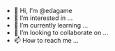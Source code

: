 - 👋 Hi, I’m @edagame
- 👀 I’m interested in ...
- 🌱 I’m currently learning ...
- 💞️ I’m looking to collaborate on ...
- 📫 How to reach me ...

<!---
edagame/edagame is a ✨ special ✨ repository because its `README.md` (this file) appears on your GitHub profile.
You can click the Preview link to take a look at your changes.
--->

